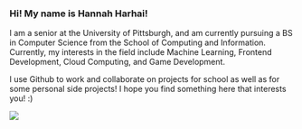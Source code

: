 ### Hi! My name is Hannah Harhai!

I am a senior at the University of Pittsburgh, and am currently pursuing a BS in Computer Science from the School of Computing and Information. Currently, my interests in the field include Machine Learning, Frontend Development, Cloud Computing, and Game Development.

I use Github to work and collaborate on projects for school as well as for some personal side projects! I hope you find something here that interests you! :)

![](https://media.giphy.com/media/k0ijJhqrUP4T2EvmJ1/giphy.gif)

<!--
**hannahharhai/hannahharhai** is a ✨ _special_ ✨ repository because its `README.md` (this file) appears on your GitHub profile.

Here are some ideas to get you started:

- 🔭 I’m currently working on ...
- 🌱 I’m currently learning ...
- 👯 I’m looking to collaborate on ...
- 🤔 I’m looking for help with ...
- 💬 Ask me about ...
- 📫 How to reach me: ...
- 😄 Pronouns: ...
- ⚡ Fun fact: ...
-->
